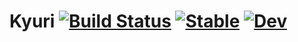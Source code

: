 # Kyuri [![Build Status](https://github.com/terasakisatoshi/Kyuri.jl/actions/workflows/CI.yml/badge.svg?branch=main)](https://github.com/terasakisatoshi/Kyuri.jl/actions/workflows/CI.yml?query=branch%3Amain) [![Stable](https://img.shields.io/badge/docs-stable-blue.svg)](https://terasakisatoshi.github.io/Kyuri.jl/stable/) [![Dev](https://img.shields.io/badge/docs-dev-blue.svg)](https://terasakisatoshi.github.io/Kyuri.jl/dev/)
